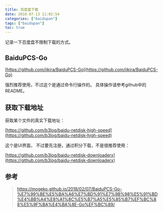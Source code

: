 ```yaml
---
title: 百度盘下载
date: 2018-07-13 11:02:54
categories: ["baidupan"]
tags: ["baidupan"]
toc: true
---
```


记录一下百度盘不限制下载的方式。

<!-- more -->

## BaiduPCS-Go

[https://github.com/iikira/BaiduPCS-Go](https://github.com/iikira/BaiduPCS-Go)

强烈推荐使用，不过这个是通过命令行操作的。 具体操作请参考github中的README。

## 获取下载地址

获取某个文件的真实下载地址：

[https://github.com/b3log/baidu-netdisk-high-speed](https://github.com/b3log/baidu-netdisk-high-speed)

这个是UI界面， 不过要先注册，通过积分下载，不是很推荐使用：

[https://github.com/b3log/baidu-netdisk-downloaderx](https://github.com/b3log/baidu-netdisk-downloaderx)

## 参考

> https://mogeko.github.io/2018/02/07/BaiduPCS-Go-%E7%99%BE%E5%BA%A6%E7%BD%91%E7%9B%98%E5%91%BD%E4%BB%A4%E8%A1%8C%E5%B7%A5%E5%85%B7%EF%BC%88%E5%9F%BA%E4%BA%8E-Go%EF%BC%89/

